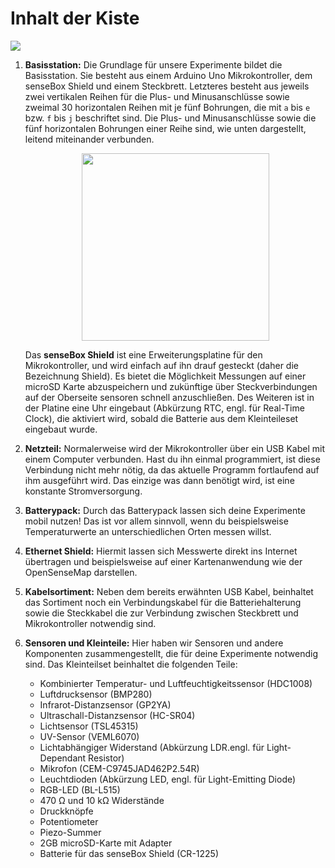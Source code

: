 # Inhalt der Kiste

<img src="https://raw.githubusercontent.com/sensebox/resources/master/images/edu/Kisteninhalt.png"/>

1. **Basisstation:**
    Die Grundlage für unsere Experimente bildet die Basisstation. Sie besteht aus einem Arduino Uno Mikrokontroller, dem senseBox Shield und einem Steckbrett. Letzteres besteht aus jeweils zwei vertikalen Reihen für die Plus- und Minusanschlüsse sowie zweimal 30 horizontalen Reihen mit je fünf Bohrungen, die mit `a` bis `e` bzw. `f` bis `j` beschriftet sind. Die Plus- und Minusanschlüsse sowie die fünf horizontalen Bohrungen einer Reihe sind, wie unten dargestellt, leitend miteinander verbunden.

    <center><img src="https://raw.githubusercontent.com/sensebox/resources/master/images/edu/Breadboard.png" width="300"></center>

    Das **senseBox Shield** ist eine Erweiterungsplatine für den Mikrokontroller, und wird einfach auf ihn drauf gesteckt (daher die Bezeichnung Shield). Es bietet die Möglichkeit Messungen auf einer microSD Karte abzuspeichern und zukünftige über Steckverbindungen auf der Oberseite sensoren schnell anzuschließen. Des Weiteren ist in der Platine eine Uhr eingebaut (Abkürzung RTC, engl. für Real-Time Clock), die aktiviert wird, sobald die Batterie aus dem Kleinteileset eingebaut wurde.

2. **Netzteil:**
Normalerweise wird der Mikrokontroller über ein USB Kabel mit einem Computer verbunden. Hast du ihn einmal programmiert, ist diese Verbindung nicht mehr nötig, da das aktuelle Programm fortlaufend auf ihm ausgeführt wird. Das einzige was dann benötigt wird, ist eine konstante Stromversorgung.

3. **Batterypack:**
Durch das Batterypack lassen sich deine Experimente mobil nutzen! Das ist vor allem sinnvoll, wenn du beispielsweise Temperaturwerte an unterschiedlichen Orten messen willst.

4. **Ethernet Shield:**
Hiermit lassen sich Messwerte direkt ins Internet übertragen und beispielsweise auf einer Kartenanwendung wie der OpenSenseMap darstellen.

5. **Kabelsortiment:**
Neben dem bereits erwähnten USB Kabel, beinhaltet das Sortiment noch ein Verbindungskabel für die Batteriehalterung sowie die Steckkabel die zur Verbindung zwischen Steckbrett und Mikrokontroller notwendig sind.

6. **Sensoren und Kleinteile:**
    Hier haben wir Sensoren und andere Komponenten zusammengestellt, die für deine Experimente notwendig sind. Das Kleinteilset beinhaltet die folgenden Teile:
    * Kombinierter Temperatur- und Luftfeuchtigkeitssensor (HDC1008)
    * Luftdrucksensor (BMP280)
    * Infrarot-Distanzsensor (GP2YA)
    * Ultraschall-Distanzsensor (HC-SR04)
    * Lichtsensor (TSL45315)
    * UV-Sensor (VEML6070)
    * Lichtabhängiger Widerstand (Abkürzung LDR.engl. für Light-Dependant Resistor)
    * Mikrofon (CEM-C9745JAD462P2.54R)
    * Leuchtdioden (Abkürzung LED, engl. für Light-Emitting Diode)
    * RGB-LED (BL-L515)
    * 470 Ω und 10 kΩ Widerstände
    * Druckknöpfe
    * Potentiometer
    * Piezo-Summer
    * 2GB microSD-Karte mit Adapter
    * Batterie für das senseBox Shield (CR-1225)

